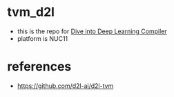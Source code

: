# tvm_d2l

- this is the repo for [Dive into Deep Learning Compiler](https://tvm.d2l.ai/)
- platform is NUC11 

# references 

- https://github.com/d2l-ai/d2l-tvm
